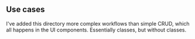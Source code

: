 ## Use cases

I've added this directory more complex workflows than simple CRUD, which all happens in the UI components. Essentially classes, but without classes.